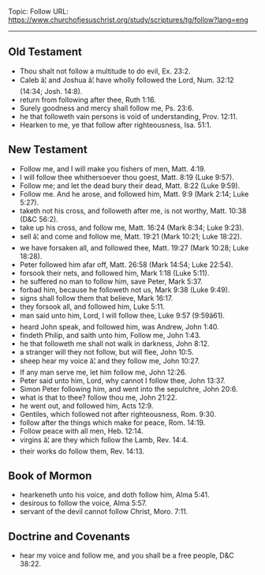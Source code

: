 Topic: Follow
URL: https://www.churchofjesuschrist.org/study/scriptures/tg/follow?lang=eng

---

## Old Testament

- Thou shalt not follow a multitude to do evil, Ex. 23:2.
- Caleb â¦ and Joshua â¦ have wholly followed the Lord, Num. 32:12 (14:34; Josh. 14:8).
- return from following after thee, Ruth 1:16.
- Surely goodness and mercy shall follow me, Ps. 23:6.
- he that followeth vain persons is void of understanding, Prov. 12:11.
- Hearken to me, ye that follow after righteousness, Isa. 51:1.

## New Testament

- Follow me, and I will make you fishers of men, Matt. 4:19.
- I will follow thee whithersoever thou goest, Matt. 8:19 (Luke 9:57).
- Follow me; and let the dead bury their dead, Matt. 8:22 (Luke 9:59).
- Follow me. And he arose, and followed him, Matt. 9:9 (Mark 2:14; Luke 5:27).
- taketh not his cross, and followeth after me, is not worthy, Matt. 10:38 (D&C 56:2).
- take up his cross, and follow me, Matt. 16:24 (Mark 8:34; Luke 9:23).
- sell â¦ and come and follow me, Matt. 19:21 (Mark 10:21; Luke 18:22).
- we have forsaken all, and followed thee, Matt. 19:27 (Mark 10:28; Luke 18:28).
- Peter followed him afar off, Matt. 26:58 (Mark 14:54; Luke 22:54).
- forsook their nets, and followed him, Mark 1:18 (Luke 5:11).
- he suffered no man to follow him, save Peter, Mark 5:37.
- forbad him, because he followeth not us, Mark 9:38 (Luke 9:49).
- signs shall follow them that believe, Mark 16:17.
- they forsook all, and followed him, Luke 5:11.
- man said unto him, Lord, I will follow thee, Luke 9:57 (9:59â61).
- heard John speak, and followed him, was Andrew, John 1:40.
- findeth Philip, and saith unto him, Follow me, John 1:43.
- he that followeth me shall not walk in darkness, John 8:12.
- a stranger will they not follow, but will flee, John 10:5.
- sheep hear my voice â¦ and they follow me, John 10:27.
- If any man serve me, let him follow me, John 12:26.
- Peter said unto him, Lord, why cannot I follow thee, John 13:37.
- Simon Peter following him, and went into the sepulchre, John 20:6.
- what is that to thee? follow thou me, John 21:22.
- he went out, and followed him, Acts 12:9.
- Gentiles, which followed not after righteousness, Rom. 9:30.
- follow after the things which make for peace, Rom. 14:19.
- Follow peace with all men, Heb. 12:14.
- virgins â¦ are they which follow the Lamb, Rev. 14:4.
- their works do follow them, Rev. 14:13.

## Book of Mormon

- hearkeneth unto his voice, and doth follow him, Alma 5:41.
- desirous to follow the voice, Alma 5:57.
- servant of the devil cannot follow Christ, Moro. 7:11.

## Doctrine and Covenants

- hear my voice and follow me, and you shall be a free people, D&C 38:22.

